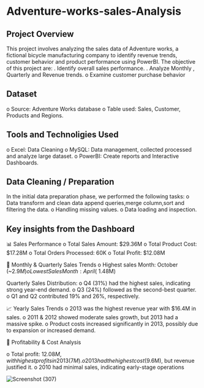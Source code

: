 # Adventure-works-sales-Analysis
 

## Project Overview
 This project involves analyzing the sales data of Adventure works, a fictional bicycle manufacturing company to identify revenue trends, customer behavior and product performance using PowerBI. The objective of this project are:
. Identify overall sales performance.
. Analyze Monthly , Quarterly and Revenue trends.
o Examine customer purchase behavior

## Dataset
o Source: Adventure Works database 
o Table used: Sales, Customer, Products and Regions.

## Tools and Technoligies Used
o Excel: Data Cleaning 
o MySQL: Data management, collected processed and analyze large dataset.
o PowerBI: Create reports and Interactive Dashboards.

## Data Cleaning / Preparation
In the initial data preparation phase, we performed the following tasks:
o Data transform and clean data append queries,merge column,sort and filtering the data.
o Handling missing values.
o Data loading and inspection.

## Key insights from the Dashboard
 📊 Sales Performance
o Total Sales Amount: $29.36M
o Total Product Cost: $17.28M
o Total Orders Processed: 60K
o Total Profit: $12.08M

 📅 Monthly & Quarterly Sales Trends
o Highest sales Month: October (~$2.9M)
o Lowest Sales Month: April (~$1.48M)

Quarterly Sales Distribution:
o Q4 (31%) had the highest sales, indicating strong year-end demand.
o Q3 (24%) followed as the second-best quarter.
o Q1 and Q2 contributed 19% and 26%, respectively.

📈 Yearly Sales Trends
 o 2013 was the highest revenue year with $16.4M in sales.
 o 2011 & 2012 showed moderate sales growth, but 2013 had a massive spike.
 o Product costs increased significantly in 2013, possibly due to expansion or increased demand.

 📌 Profitability & Cost Analysis

o Total profit: $12.08M, with highest profits in 2013 (7M).
o 2013 had the highest cost ($9.6M), but revenue justified it.
o 2010 had minimal sales, indicating early-stage operations




![Screenshot (307)](https://github.com/user-attachments/assets/338f8149-5b60-435b-b6f1-46628613f42f)
